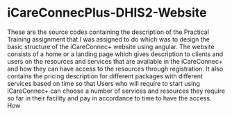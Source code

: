 # iCareConnecPlus-DHIS2-Website
These are the source codes containing the description of the Practical Training assignment that I was assigned to do which was to design the basic structure of the iCareConnec+ website using angular.
The website consists of a home or a landing page which gives description to clients and users on the resources and services that are available in the iCareConnec+ and how they can have access to the resources through registration. 
It also contains the pricing description for different packages with different services based on time so that Users who will require to start using iCareConnec+ can choose a number of services and resources they require so far in their facility and pay in accordance to time to have the access. 
<br>
How
